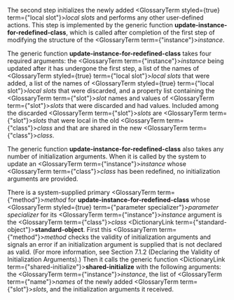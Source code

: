  



The second step initializes the newly added <GlossaryTerm styled={true} term={"local slot"}><i>local slots</i></GlossaryTerm> and performs any other user-defined actions. This step is implemented by the generic function **update-instance-for-redefined-class**, which is called after completion of the first step of modifying the structure of the <GlossaryTerm  term={"instance"}><i>instance</i></GlossaryTerm>. 



The generic function **update-instance-for-redefined-class** takes four required arguments: the <GlossaryTerm  term={"instance"}><i>instance</i></GlossaryTerm> being updated after it has undergone the first step, a list of the names of <GlossaryTerm styled={true} term={"local slot"}><i>local slots</i></GlossaryTerm> that were added, a list of the names of <GlossaryTerm styled={true} term={"local slot"}><i>local slots</i></GlossaryTerm> that were discarded, and a property list containing the <GlossaryTerm  term={"slot"}><i>slot</i></GlossaryTerm> names and values of <GlossaryTerm  term={"slot"}><i>slots</i></GlossaryTerm> that were discarded and had values. Included among the discarded <GlossaryTerm  term={"slot"}><i>slots</i></GlossaryTerm> are <GlossaryTerm  term={"slot"}><i>slots</i></GlossaryTerm> that were local in the old <GlossaryTerm  term={"class"}><i>class</i></GlossaryTerm> and that are shared in the new <GlossaryTerm  term={"class"}><i>class</i></GlossaryTerm>. 



The generic function **update-instance-for-redefined-class** also takes any number of initialization arguments. When it is called by the system to update an <GlossaryTerm  term={"instance"}><i>instance</i></GlossaryTerm> whose <GlossaryTerm  term={"class"}><i>class</i></GlossaryTerm> has been redefined, no initialization arguments are provided. 



There is a system-supplied primary <GlossaryTerm  term={"method"}><i>method</i></GlossaryTerm> for **update-instance-for-redefined-class** whose <GlossaryTerm styled={true} term={"parameter specializer"}><i>parameter specializer</i></GlossaryTerm> for its <GlossaryTerm  term={"instance"}><i>instance</i></GlossaryTerm> argument is the <GlossaryTerm  term={"class"}><i>class</i></GlossaryTerm> <DictionaryLink  term={"standard-object"}><b>standard-object</b></DictionaryLink>. First this <GlossaryTerm  term={"method"}><i>method</i></GlossaryTerm> checks the validity of initialization arguments and signals an error if an initialization argument is supplied that is not declared as valid. (For more information, see Section 7.1.2 (Declaring the Validity of Initialization Arguments).) Then it calls the generic function <DictionaryLink  term={"shared-initialize"}><b>shared-initialize</b></DictionaryLink> with the following arguments: the <GlossaryTerm  term={"instance"}><i>instance</i></GlossaryTerm>, the list of <GlossaryTerm  term={"name"}><i>names</i></GlossaryTerm> of the newly added <GlossaryTerm  term={"slot"}><i>slots</i></GlossaryTerm>, and the initialization arguments it received. 



